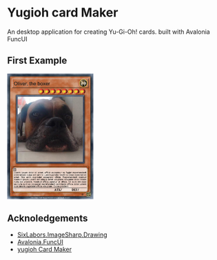 
# Yugioh card Maker

An desktop application for creating Yu-Gi-Oh! cards. built with Avalonia FuncUI


## First Example

<div aling="center">
    <img src="./Card_Creator/example.png" width="200px" />
</div>


## Acknoledgements

- [SixLabors.ImageSharp.Drawing](https://github.com/SixLabors/SixLabors.ImageSharp.Drawing)
- [Avalonia.FuncUI](https://github.com/AvaloniaUI/Avalonia.FuncUI)
- [yugioh Card Maker](https://www.cardmaker.net/yugioh/)
